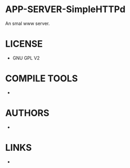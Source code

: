 APP-SERVER-SimpleHTTPd
======================

An smal www server. 

LICENSE
===============
* GNU GPL V2

COMPILE TOOLS
===============
* 

AUTHORS
===============
* 

LINKS
===============
* 

